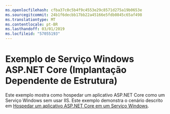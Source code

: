 ```yaml
---
ms.openlocfilehash: cfba37c0c5b4f9c4553e29c8571d275a19b0653e
ms.sourcegitcommit: 24b1f6decbb17bb22a45166e5fdb0845c65af498
ms.translationtype: MT
ms.contentlocale: pt-BR
ms.lasthandoff: 03/01/2019
ms.locfileid: "57055193"
---
```

# <a name="aspnet-core-windows-service-sample-framework-dependent-deployment"></a>Exemplo de Serviço Windows ASP.NET Core (Implantação Dependente de Estrutura)

Este exemplo mostra como hospedar um aplicativo ASP.NET Core como um Serviço Windows sem usar IIS. Este exemplo demonstra o cenário descrito em [Hospedar um aplicativo ASP.NET Core em um Serviço Windows](https://docs.microsoft.com/aspnet/core/host-and-deploy/windows-service).
